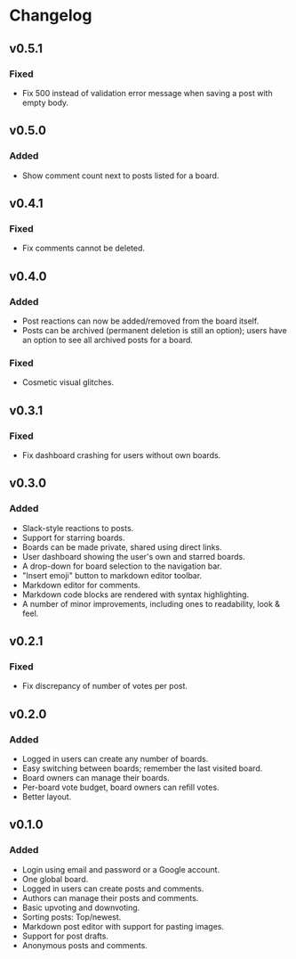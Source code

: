 # Changelog

## v0.5.1

### Fixed

- Fix 500 instead of validation error message when saving a post with empty
  body.


## v0.5.0

### Added

- Show comment count next to posts listed for a board.


## v0.4.1

### Fixed

- Fix comments cannot be deleted.


## v0.4.0

### Added

- Post reactions can now be added/removed from the board itself.
- Posts can be archived (permanent deletion is still an option); users have an
  option to see all archived posts for a board.

### Fixed

- Cosmetic visual glitches.


## v0.3.1

### Fixed

- Fix dashboard crashing for users without own boards.


## v0.3.0

### Added

- Slack-style reactions to posts.
- Support for starring boards.
- Boards can be made private, shared using direct links.
- User dashboard showing the user's own and starred boards.
- A drop-down for board selection to the navigation bar.
- "Insert emoji" button to markdown editor toolbar.
- Markdown editor for comments.
- Markdown code blocks are rendered with syntax highlighting.
- A number of minor improvements, including ones to readability, look & feel.


## v0.2.1

### Fixed

- Fix discrepancy of number of votes per post.


## v0.2.0

### Added

- Logged in users can create any number of boards.
- Easy switching between boards; remember the last visited board.
- Board owners can manage their boards.
- Per-board vote budget, board owners can refill votes.
- Better layout.


## v0.1.0

### Added

- Login using email and password or a Google account.
- One global board.
- Logged in users can create posts and comments.
- Authors can manage their posts and comments.
- Basic upvoting and downvoting.
- Sorting posts: Top/newest.
- Markdown post editor with support for pasting images.
- Support for post drafts.
- Anonymous posts and comments.
